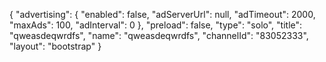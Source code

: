 {
    "advertising": {
        "enabled": false,
        "adServerUrl": null,
        "adTimeout": 2000,
        "maxAds": 100,
        "adInterval": 0
    },
    "preload": false,
    "type": "solo",
    "title": "qweasdeqwrdfs",
    "name": "qweasdeqwrdfs",
    "channelId": "83052333",
    "layout": "bootstrap"
}